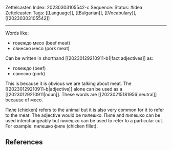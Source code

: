 Zettelcasten Index: 20230303105542-c
Sequence:
Status: #idea
Zettelcasten Tags: [[Language]], [[Bulgarian]], [[Vocabulary]], [[20230303105542]]

---

Words like:
- говеждо месо (beef meat)
- свинско месо (pork meat)

Can be written in shorthand [[20230129210911-b1|fact adjectives]] as:
- говеждо (beef)
- свинско (pork)

This is because it is obvious we are talking about meat. The [[20230129210911-b|adjective]] alone can be used as a [[20230129210911|noun]]. These words are [[20230215181956|neutral]] because of месо.

Пиле (chicken) refers to the animal but it is also very common for it to refer to the meat. The adjective would be пилешко. Пиле and пилешко can be used interchangeably but пилешко can be used to refer to a particular cut. For example: пилешко филе (chicken fillet).

## References